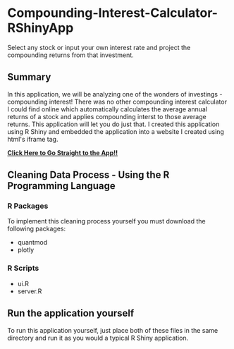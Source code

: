 # Compounding-Interest-Calculator-RShinyApp
Select any stock or input your own interest rate and project the compounding returns from that investment.

## Summary

In this application, we will be analyzing one of the wonders of investings - compounding interest! There was no other compounding interest calculator I could find online which automatically calculates the average annual returns of a stock and applies compounding interst to those average returns. This application will let you do just that. I created this application using R Shiny and embedded the application into a website I created using html's iframe tag. 

[**Click Here to Go Straight to the App!!**](https://financinos.com/compounding_interest)


## Cleaning Data Process - Using the R Programming Language

### R Packages

To implement this cleaning process yourself you must download the following packages:

* quantmod
* plotly

### R Scripts

* ui.R
* server.R

## Run the application yourself
To run this application yourself, just place both of these files in the same directory and run it as you would a typical R Shiny application.

